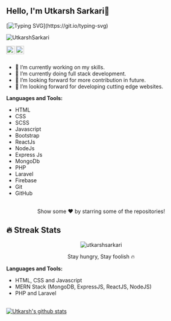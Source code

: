 ## Hello, I'm Utkarsh Sarkari👋

[![Typing SVG](https://readme-typing-svg.herokuapp.com?size=25&color=1A9AF7&lines=I'm+Full+Stack+Web+Developer;)](https://git.io/typing-svg)

<p align="left"> <img src="https://komarev.com/ghpvc/?username=UtkarshSarkari&label=Views&color=blue&style=plastic" alt="UtkarshSarkari"/> </p>

<a href="https://www.linkedin.com/in/utkarshsarkari">
  <img align="left" alt="Utkarsh's Linkdein" width="22px" src="https://cdn.jsdelivr.net/npm/simple-icons@v3/icons/linkedin.svg" />
</a>
<a href="https://github.com/UtkarshSarkari">
  <img align="left" alt="Utkarsh's Github" width="22px" src="https://cdn.jsdelivr.net/npm/simple-icons@v3/icons/github.svg" />
</a>

<br/>
<br/> 


- 🔭 I’m currently working on my skills.
- 🌱 I’m currently doing full stack development.
- 🤔 I’m looking forward for more contribution in future.
- 🤔 I’m looking forward for developing cutting edge websites.


**Languages and Tools:**  
- HTML
- CSS
- SCSS
- Javascript
- Bootstrap
- ReactJs
- NodeJs
- Express Js
- MongoDb
- PHP
- Laravel
- Firebase
- Git
- GitHub

<br/>

<div align="center">
Show some ❤️ by starring some of the repositories!
</div>

## 🔥 Streak Stats

<p align="center">
	<img align="center" src="https://github-readme-streak-stats.herokuapp.com?user=utkarshsarkari&theme=tokyonight_duo&hide_border=true" alt="utkarshsarkari" />
  <p align="center"> Stay hungry, Stay foolish 🔥 </p>
</p>


**Languages and Tools:**  
- HTML, CSS and Javascript
- MERN Stack (MongoDB, ExpressJS, ReactJS, NodeJS)
- PHP and Laravel

<br/>
<a href="https://github.com/utkarshsarkari">
 <img align="center" src="https://github-readme-stats.vercel.app/api?username=utkarshsarkari&show_icons=true&theme=light&line_height=27" alt="Utkarsh's github stats"/>
</a>
